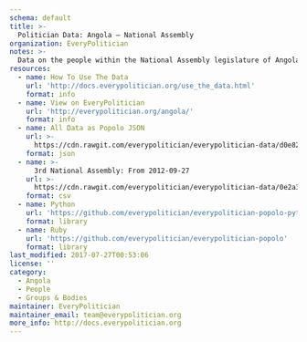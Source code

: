 ```yaml
---
schema: default
title: >-
  Politician Data: Angola — National Assembly
organization: EveryPolitician
notes: >-
  Data on the people within the National Assembly legislature of Angola.
resources:
  - name: How To Use The Data
    url: 'http://docs.everypolitician.org/use_the_data.html'
    format: info
  - name: View on EveryPolitician
    url: 'http://everypolitician.org/angola/'
    format: info
  - name: All Data as Popolo JSON
    url: >-
      https://cdn.rawgit.com/everypolitician/everypolitician-data/d0e821725c651b0dc278bb35e41e7f8866d7c99d/data/Angola/National_Assembly/ep-popolo-v1.0.json
    format: json
  - name: >-
      3rd National Assembly: From 2012-09-27
    url: >-
      https://cdn.rawgit.com/everypolitician/everypolitician-data/0e2a3210b5477b1d441cd98cf4e9283f20d8048d/data/Angola/National_Assembly/term-3.csv
    format: csv
  - name: Python
    url: 'https://github.com/everypolitician/everypolitician-popolo-python'
    format: library
  - name: Ruby
    url: 'https://github.com/everypolitician/everypolitician-popolo'
    format: library
last_modified: 2017-07-27T00:53:06
license: ''
category:
  - Angola
  - People
  - Groups & Bodies
maintainer: EveryPolitician
maintainer_email: team@everypolitician.org
more_info: http://docs.everypolitician.org
---
```

